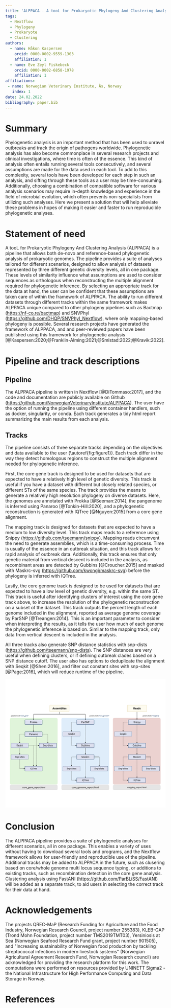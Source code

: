 ```yaml
---
title: 'ALPPACA - A tooL for Prokaryotic Phylogeny And Clustering Analysis'
tags:
  - Nextflow
  - Phylogeny
  - Prokaryote
  - Clustering
authors:
  - name: Håkon Kaspersen
    orcid: 0000-0002-9559-1303
    affiliation: 1
  - name: Eve Zeyl Fiskebeck
    orcid: 0000-0002-6858-1978
    affiliation: 1
affiliations:
 - name: Norwegian Veterinary Institute, Ås, Norway
   index: 1
date: 24.02.2022
bibliography: paper.bib
---
```


# Summary
Phylogenetic analysis is an important method that has been used to unravel outbreaks and <!-- what do you mean? --> track the origin of pathogens worldwide. Phylogenetic analysis has also become commonplace in several research projects and clinical investigations, where time is often of the essence. This kind of analysis often entails running several tools consecutively, and several assumptions are made for the data used in each tool. To add to this complexity, several tools have been developed for each step in such an analysis, and sifting through these tools as a user may be time-consuming. Additionally, choosing a combination of compatible software for various analysis scenarios may require in-depth knowledge and experience in the field of microbial evolution, which often prevents non-specialists from utilizing such analyses. Here we present a solution that will help alleviate these problems in hopes of making it easier and faster to run reproducible phylogenetic analyses.

# Statement of need
A tooL for Prokaryotic Phylogeny And Clustering Analysis (ALPPACA) is a pipeline that allows both de-novo and reference-based phylogenetic analysis of prokaryotic genomes. The pipeline provides a suite of analyses tailored for different scenarios, designed to allow analysis of datasets represented by three different genetic diversity levels, all in one package. These levels of similarity influence what assumptions are used to consider sequences as orthologous when reconstructing the multiple alignment required for phylogenetic inference. By selecting an appropriate track for the data at hand, the user can be confident that these assumptions are taken care of within the framework of ALPPACA. The ability to run different datasets through different tracks within the same framework makes ALPPACA unique compared to other phylogeny pipelines such as Bactmap (https://nf-co.re/bactmap) and SNVPhyl (https://github.com/DHQP/SNVPhyl_Nextflow), where only mapping-based phylogeny is possible. Several research projects have generated the framework of ALPPACA, and and peer-reviewed papers have been published using this framework for phylogenetic analysis [@Kaspersen:2020;@Franklin-Alming:2021;@Smistad:2022;@Kravik:2022].

# Pipeline and track descriptions
## Pipeline
The ALPPACA pipeline is written in Nextflow [@DiTommaso:2017], and the code and documentation are publicly available on Github  (https://github.com/NorwegianVeterinaryInstitute/ALPPACA). The user have the option of running the pipeline using different container handlers, such as docker, singularity, or conda. Each track generates a tidy html report summarizing the main results from each analysis.

## Tracks
The pipeline consists of three separate tracks depending on the objectives and data available to the user (\autoref{fig:figure1}). Each track differ in the way they detect homologous regions to construct the multiple alignment needed for phylogenetic inference.

First, the core gene track is designed to be used for datasets that are expected to have a relatively high level of genetic diversity. This track is useful if you have a dataset with different but closely related species, or different STs of the same species. The track provides the means to generate a relatively high resolution phylogeny on diverse datasets. Here, the genomes are annotated with Prokka [@Seeman:2014], the pangenome is inferred using Panaroo [@Tonkin-Hill:2020], and a phylogenetic reconstruction is generated with IQTree [@Nguyen:2015] from a core gene alignment.

The mapping track is designed for datasets that are expected to have a medium to low diversity level. This track maps reads to a reference using Snippy (https://github.com/tseemann/snippy). Mapping reads circumvent the need to generate assemblies, which is a time-consuming process. Time is usually of the essence in an outbreak situation, and this track allows for rapid analysis of outbreak data. Additionally, this track ensures that only genetic material from vertical descent is included in the analysis, as recombinant areas are detected by Gubbins [@Croucher:2015] and masked with Maskrc-svg (https://github.com/kwongj/maskrc-svg) before the phylogeny is inferred with IQTree. 

Lastly, the core genome track is designed to be used for datasets that are expected to have a low level of genetic diversity, e.g. within the same ST. This track is useful after identifying clusters of interest using the core gene track above, to increase the resolution of the phylogenetic reconstruction on a subset of the dataset. This track outputs the percent length of each genome included in the alignment, reported as average genome coverage by ParSNP [@Treangen:2014]. This is an important parameter to consider when interpreting the results, as it tells the user how much of each genome the phylogenetic inference is based on. Similar to the mapping track, only data from vertical descent is included in the analysis.

All three tracks also generate SNP distance statistics with snp-dists (https://github.com/tseemann/snp-dists). The SNP distances are very useful when defining clusters, or if defining outbreak clades based on a SNP distance cutoff. The user also has options to deduplicate the alignment with Seqkit [@Shen:2016], and filter out constant sites with snp-sites [@Page:2016], which will reduce runtime of the pipeline.

![Overview of the three tracks in ALPPACA.\label{fig:figure1}](pipeline.png)

# Conclusion
The ALPPACA pipeline provides a suite of phylogenetic analyses for different scenarios, all in one package. This enables a variety of uses without having to download several tools and programs, and the Nextflow framework allows for user-friendly and reproducible use of the pipeline. Additional tracks may be added to ALPPACA in the future, such as clusering based on core/whole genome multi locus sequence typing, or additions to existing tracks, such as recombination detection in the core gene analysis. Clustering analysis using FastANI (https://github.com/ParBLiSS/FastANI) will be added as a separate track, to aid users in selecting the correct track for their data at hand.

# Acknowledgements
The projects QREC-MaP (Research Funding for Agriculture and the Food Industry, Norwegian Research Council, project number 255383), KLEB-GAP (Trond Mohn Foundation, project number TMS2019TMT03), Yersiniosis at Sea (Norwegian Seafood Research Fund grant, project number 901505), and "Increasing sustainability of Norwegian food production by tackling streptococcal infections in modern livestock systems" (Norwegian Agricultural Agreement Research Fund, Norwegian Research council) are acknowledged for providing the research platform for this work. The computations were performed on resources provided by UNINETT Sigma2 - the National Infrastructure for High Performance Computing and Data Storage in Norway.

# References
